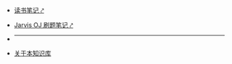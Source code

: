 * [读书笔记 &nearhk;](BookNotes/)
* [Jarvis OJ 刷题笔记 &nearhk;](JarvisOJ/)

* <hr style="border: solid #eee; border-width: 0 0 1px 0;">

* [关于本知识库](/)
